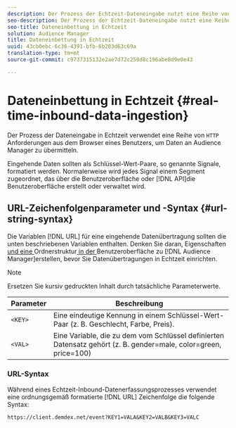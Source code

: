 ```yaml
---
description: Der Prozess der Echtzeit-Dateneingabe nutzt eine Reihe von HTTP-Anforderungen aus dem Browser eines Benutzers, um Daten an Audience Manager zu übermitteln.
seo-description: Der Prozess der Echtzeit-Dateneingabe nutzt eine Reihe von HTTP-Anforderungen aus dem Browser eines Benutzers, um Daten an Audience Manager zu übermitteln.
seo-title: Dateneinbettung in Echtzeit
solution: Audience Manager
title: Dateneinbettung in Echtzeit
uuid: 43cb0ebc-6c36-4391-bfb-6b203d63c69a
translation-type: tm+mt
source-git-commit: c9737315132e2ae7d72c250d8c196abe8d9e0e43

---
```



# Dateneinbettung in Echtzeit {#real-time-inbound-data-ingestion}

Der Prozess der Dateneingabe in Echtzeit verwendet eine Reihe von `HTTP` Anforderungen aus dem Browser eines Benutzers, um Daten an Audience Manager zu übermitteln.

<!-- c_rt_inbound_real_time.xml -->

Eingehende Daten sollten als Schlüssel-Wert-Paare, so genannte Signale, formatiert werden. Normalerweise wird jedes Signal einem Segment zugeordnet, das über die Benutzeroberfläche oder [!DNL API]die Benutzeroberfläche erstellt oder verwaltet wird.

## URL-Zeichenfolgenparameter und -Syntax {#url-string-syntax}

Die Variablen [!DNL URL] für eine eingehende Datenübertragung sollten die unten beschriebenen Variablen enthalten. Denken Sie daran, Eigenschaften[ und eine ](../../../features/traits/create-onboarded-rule-based-traits.md)Ordnerstruktur[ in der ](../../../features/traits/trait-storage.md#create-trait-storage-folder) Benutzeroberfläche zu [!DNL Audience Manager]erstellen, bevor Sie Datenübertragungen in Echtzeit einrichten.

>[!NOTE]
>
>Ersetzen Sie kursiv gedruckten Inhalt durch tatsächliche Parameterwerte.

| Parameter | Beschreibung |
|---|---|
| `<KEY>` | Eine eindeutige Kennung in einem Schlüssel-Wert-Paar (z. B. Geschlecht, Farbe, Preis). |
| `<VAL>` | Eine Variable, die zu dem vom Schlüssel definierten Datensatz gehört (z. B. gender=male, color=green, price=100) |

### URL-Syntax

Während eines Echtzeit-Inbound-Datenerfassungsprozesses verwendet eine ordnungsgemäß formatierte [!DNL URL] Zeichenfolge die folgende Syntax:

```
https://client.demdex.net/event?KEY1=VALA&KEY2=VALB&KEY3=VALC
```
